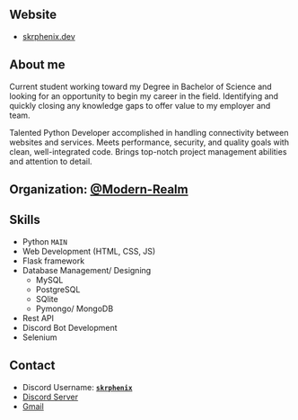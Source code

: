 ## Website

- [skrphenix.dev](https://skrphenix.dev/)

## About me

Current student working toward my Degree in Bachelor of Science and looking for an opportunity to begin my career in the field. Identifying and quickly closing any knowledge gaps to offer value to my employer and team.

Talented Python Developer accomplished in handling connectivity between websites and services. Meets performance, security, and quality goals with clean, well-integrated code. Brings top-notch project management abilities and attention to detail.

## Organization: [@Modern-Realm](https://github.com/Modern-Realm)

## Skills

- Python `MAIN`
- Web Development (HTML, CSS, JS)
- Flask framework
- Database Management/ Designing
  - MySQL
  - PostgreSQL
  - SQlite
  - Pymongo/ MongoDB
- Rest API
- Discord Bot Development
- Selenium

## Contact

- Discord Username: [**`skrphenix`**](https://discord.com/users/703160989172105337)
- [Discord Server](https://discord.gg/GVMWx5EaAN)
- [Gmail](mailto:contact@skrphenix.dev)
